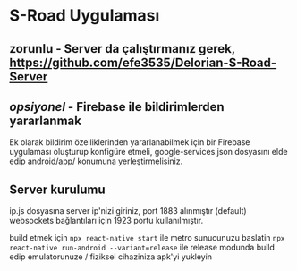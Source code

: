 # S-Road Uygulaması
## **zorunlu** - Server da çalıştırmanız gerek, https://github.com/efe3535/Delorian-S-Road-Server

## _opsiyonel_  - Firebase ile bildirimlerden yararlanmak
 Ek olarak bildirim özelliklerinden yararlanabilmek için bir Firebase uygulaması oluşturup konfigüre etmeli, google-services.json dosyasını elde edip android/app/ konumuna yerleştirmelisiniz. 

## Server kurulumu

ip.js dosyasına server ip'nizi giriniz, port 1883 alınmıştır (default) websockets bağlantıları için 1923 portu kullanılmıştır.

build etmek için
`npx react-native start` ile metro sunucunuzu baslatin
`npx react-native run-android --variant=release` ile release modunda build edip emulatorunuze / fiziksel cihaziniza apk'yi yukleyin
